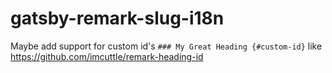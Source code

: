 # gatsby-remark-slug-i18n

Maybe add support for custom id's `### My Great Heading {#custom-id}` like https://github.com/imcuttle/remark-heading-id
